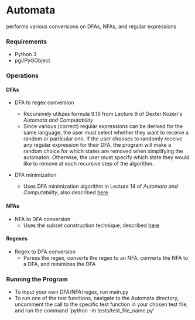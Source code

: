 # Automata
  performs various conversions on DFAs, NFAs, and regular expressions

### Requirements
- Python 3
- pgi/PyGObject

### Operations

#### DFAs
- DFA to regex conversion
  - Recursively utilizes formula 9.19 from Lecture 9 of Dexter Kozen's *Automata and Computability*
  - Since various (correct) regular expressions can be derived for the same language, the user must select whether they want to receive a random or particular one. If the user chooses to randomly receive any regular expression for their DFA, the program will make a random choice for which states are removed when simplifying the automaton. Otherwise, the user must specify which state they would like to remove at each recursive step of the algorithm.

- DFA minimization
  - Uses DFA minimization algorithm in Lecture 14 of *Automata and Computability*, also described [here](https://www.geeksforgeeks.org/minimization-of-dfa/)

#### NFAs
- NFA to DFA conversion
  - Uses the subset construction technique, described [here](https://en.wikipedia.org/wiki/Powerset_construction)

#### Regexes
- Regex to DFA conversion
  - Parses the regex, converts the regex to an NFA, converts the NFA to a DFA, and minimizes the DFA

### Running the Program
- To input your own DFA/NFA/regex, run main.py
- To run one of the test functions, navigate to the Automata directory, uncomment the call to the specific test function in your chosen test file, and run the command 'python -m tests/test_file_name.py'
